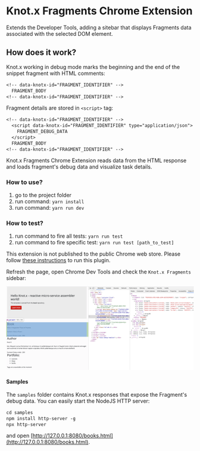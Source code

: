 # Knot.x Fragments Chrome Extension
Extends the Developer Tools, adding a sitebar that displays Fragments data associated with the 
selected DOM element.

## How does it work?
Knot.x working in debug mode marks the beginning and the end of the snippet fragment with HTML 
comments:
```
<!-- data-knotx-id="FRAGMENT_IDENTIFIER" -->
  FRAGMENT_BODY
<!-- data-knotx-id="FRAGMENT_IDENTIFIER" -->
```

Fragment details are stored in `<script>` tag:
```
<!-- data-knotx-id="FRAGMENT_IDENTIFIER" -->
  <script data-knotx-id="FRAGMENT_IDENTIFIER" type="application/json">
    FRAGMENT_DEBUG_DATA
  </script>
  FRAGMENT_BODY
<!-- data-knotx-id="FRAGMENT_IDENTIFIER" -->
```

Knot.x Fragments Chrome Extension reads data from the HTML response and loads 
fragment's debug data and visualize task details.

### How to use?
1. go to the project folder
2. run command: `yarn install`
3. run command: `yarn run dev`


### How to test?
1. run command to fire all tests: `yarn run test`
2. run command to fire specific test: `yarn run test [path_to_test]`


This extension is not published to the public Chrome web store. Please follow [these instructions](https://developer.chrome.com/extensions/getstarted) 
to run this plugin.

Refresh the page, open Chrome Dev Tools and check the `Knot.x Fragments` sidebar:

![Knot.x Fragments Sidebar](src/assets/sidebar-view.png)

#### Samples
The `samples` folder contains Knot.x responses that expose the Fragment's debug data. You can easily 
start the NodeJS HTTP server:
```
cd samples
npm install http-server -g
npx http-server
```
and open [http://127.0.0.1:8080/books.html](http://127.0.0.1:8080/books.html).

